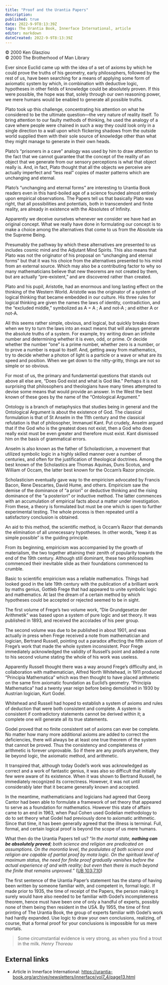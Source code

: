 ```yaml
---
title: "Proof and the Urantia Papers"
description: 
published: true
date: 2022-9-9T8:13:39Z
tags: The Urantia Book, Innerface International, article
editor: markdown
dateCreated: 2022-9-9T8:13:39Z
---
```


<p class="v-card v-sheet theme--light grey lighten-3 px-2">© 2000 Ken Glasziou<br>© 2000 The Brotherhood of Man Library</p>

Ever since Euclid came up with the idea of a set of axioms by which he could prove the truths of his geometry, early philosophers, followed by the rest of us, have been searching for a means of applying some form of axiomatic system by which, in combination with deductive logic, hypotheses in other fields of knowledge could be absolutely proven. If this were possible, the hope was that, solely through our own reasoning power, we mere humans would be enabled to generate all possible truths.

Plato took up this challenge, concentrating his attention on what he considered to be the ultimate question—the very nature of reality itself. To bring attention to our faulty methods of thinking, he used the analogy of a cave where people were chained in such a way they could look only in a single direction to a wall upon which flickering shadows from the outside world supplied them with their sole source of knowledge other than what they might manage to generate in their own heads.

Plato’s “prisoners in a cave” analogy was used by him to draw attention to the fact that we cannot guarantee that the concept of the reality of an object that we generate from our sensory perceptions is what that object really is. And, in fact, Plato thought that all the objects we perceive are actually imperfect and “less real” copies of master patterns which are unchanging and eternal.

Plato’s “unchanging and eternal forms” are interesting to Urantia Book readers even in this hard-boiled age of a science founded almost entirely upon empirical observations. The Papers tell us that basically Plato was right, that all possibilities and potentials, both in transcendent and finite reality, are already in existence with the Absolutes of Infinity.

Apparently we deceive ourselves whenever we consider we have had an original concept. What we really have done in formulating our concept is to make a choice among the alternatives that come to us from the Absolute via the Supreme Being.

Presumably the pathway by which these alternatives are presented to us includes cosmic mind and the Adjutant Mind Spirits. This also means that Plato was not the originator of his proposal on “unchanging and eternal forms” but that it was his choice from the alternatives presented to his mind from an external source. Which may also be a contributing factor to why so many mathematicians believe that new theorems are not created by them, but are actually “pre-existent,” and are discovered rather than created.

Plato and his pupil, Aristotle, had an enormous and long lasting effect on the thinking of the Western World. Aristotle was the originator of a system of logical thinking that became embedded in our culture. His three rules for logical thinking are given the names the laws of identity, contradiction, and the “excluded middle,” symbolized as A = A ; A and not-A ; and either A or not-A.

All this seems rather simple, obvious, and logical, but quickly breaks down when we try to turn the laws into an exact means that will always generate the absolute truths of a system. For example, try writing down an infinite number and determining whether it is even, odd, or prime. Or decide whether the number “one” is a prime number, whether zero is a number, or to prove a number is equal to itself. And, getting away from mathematics, try to decide whether a photon of light is a particle or a wave or what are its speed and position. When we get down to the nitty-gritty, things are not so simple or so obvious.

For most of us, the primary and fundamental questions that stands out above all else are, “Does God exist and what is God like.” Perhaps it is not surprising that philosophers and theologians have many times attempted to devise some means that would provide an answer. In the West the best known of these goes by the name of the “Ontological Argument.”

Ontology is a branch of metaphysics that studies being in general and the Ontological Argument is about the existence of God. The classical formulation is that of St Anselm in the 11th century and the classical refutation is that of philosopher, Immanuel Kant. Put crudely, Anselm argued that if the God who is the greatest does not exist, then a God who does really exist must be even greater and therefore must exist. Kant dismissed him on the basis of grammatical errors.

Anselm is also known as the father of Scholasticism, a movement that utilized symbolic logic in a highly skilled manner over a number of centuries, and often for the justification of theological doctrines. Among the best known of the Scholastics are Thomas Aquinas, Duns Scotus, and William of Occam, the latter best known for the Occam’s Razor principle.

Scholasticism eventually gave way to the empiricism advocated by Francis Bacon, Rene Descartes, David Hume, and others. Empiricism saw the demise of the dominance of “a priori” or deductive thinking and the rising dominance of the “a posteriori” or inductive method. The latter commences with an accumulation of empirical facts about a matter under investigation. From these, a theory is formulated but must be one which is open to further experimental testing. The whole process is then repeated until a satisfactory conclusion is obtained.

An aid to this method, the scientific method, is Occam’s Razor that demands the elimination of all unnecessary hypotheses. In other words, “keep it as simple possible” is the guiding principle.

From its beginning, empiricism was accompanied by the growth of materialism, the two together attaining their zenith of popularity towards the end of the 19th century. Although still dominant, these two philosophies commenced their inevitable slide as their foundations commenced to crumble.

Basic to scientific empiricism was a reliable mathematics. Things had looked good in the late 19th century with the publication of a brilliant work by maths genius, Gottleb Frege that had appeared to unite symbolic logic and mathematics. At last the dream of a certain method by which hypotheses could be accepted or rejected seemed to be in sight.

The first volume of Frege’s two volume work, “Die Grundgesetze der Arithmetik” was based upon a system of pure logic and set theory. It was published in 1893, and received the accolades of his peer group.

The second volume was due to be published in about 1901, and was actually in press when Frege received a note from mathematician and logician, Bertrand Russell, pointing out a paradox affecting the fifth axiom of Frege’s work that made the whole system inconsistent. Poor Frege immediately acknowledged the validity of Russell’s point and added a note to his second volume stating the whole of his work was useless.

Apparently Russell thought there was a way around Frege’s difficulty and, in collaboration with mathematician, Alfred North Whitehead, in 1911 produced “Principia Mathematica” which was then thought to have placed arithmetic on the same firm axiomatic foundation as Euclid’s geometry. “Principia Mathematica” had a twenty year reign before being demolished in 1930 by Austrian logician, Kurt Godel.

Whitehead and Russell had hoped to establish a system of axioms and rules of deduction that were both consistent and complete. A system is consistent if contradictory statements cannot be derived within it; a complete one will generate all its true statements.

Godel proved that no finite consistent set of axioms can ever be complete. No matter how many more additional axioms are added to correct the deficiencies, there will always be at least one true theorem of the system that cannot be proved. Thus the consistency and completeness of arithmetic is forever unprovable. So if there are any proofs anywhere, they lie beyond logic, the axiomatic method, and arithmetic.

It transpired that, although today Godel’s work was acknowledged as correct and a work of fantastic genius, it was also so difficult that initially few were aware of its existence. When it was shown to Bertrand Russell, he immediately recognized its correctness. However, it was not until considerably later that it became generally known and accepted.

In the meantime, mathematicians and logicians had agreed that Georg Cantor had been able to formulate a framework of set theory that appeared to serve as a foundation for mathematics. However this state of affairs came to an end in 1963, when Paul Cohen used Godelian methodology to do to set theory what Godel had previously done to axiomatic arithmetic. Since that time, it has been generally agreed that the illness is terminal. Full, formal, and certain logical proof is beyond the scope of us mere humans.

What then do the Urantia Papers tell us? “_In the mortal state, ***nothing can be absolutely proved***; both science and religion are predicated on assumptions. On the morontia level, the postulates of both science and religion are capable of partial proof by mota logic. On the spiritual level of maximum status, the need for finite proof gradually vanishes before the actual experience of and with reality; but even then there is much beyond the finite that remains unproved._” ([UB 103:7.10](/en/The_Urantia_Book/103#p7_10))

The first sentence of the Urantia Paper’s statement has the stamp of having been written by someone familiar with, and competent in, formal logic. If made prior to 1935, the time of receipt of the Papers, the person making it surely would have also needed to be familiar with Godel’s incompleteness theorem, hence must have been one of only a handful of experts, possibly none of them being then resident in the USA. By 1955, the time of first printing of The Urantia Book, the group of experts familiar with Godel’s work had hardly expanded. Use logic to draw your own conclusions, realizing, of course, that a formal proof for your conclusions is impossible for us mere mortals.

> Some circumstantial evidence is very strong, as when you find a trout in the milk.
> _Henry Thoreau_

## External links

- Article in Innerface International: https://urantia-book.org/archive/newsletters/innerface/vol7_4/page13.html


